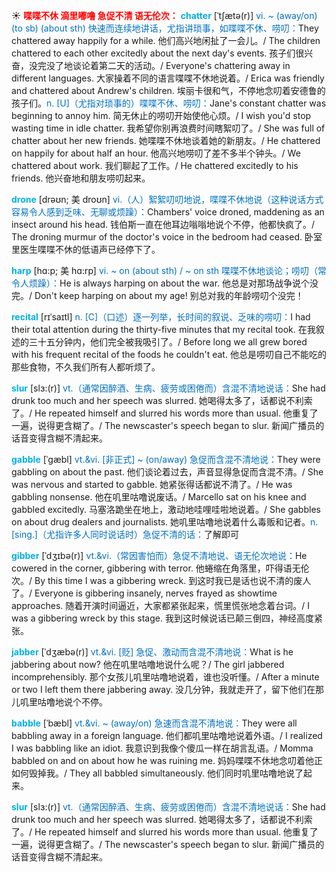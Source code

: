 ☀ <font color="red">**喋喋不休 滴里嘟噜 急促不清 语无伦次：**</font>
<font color="sky blue">**chatter**</font> [ˈtʃætə(r)]
<font color="#0070c0">vi. ~ (away/on) (to sb) (about sth) 快速而连续地讲话，尤指讲琐事，如喋喋不休、唠叨：</font>They chattered away happily for a while. 他们高兴地闲扯了一会儿。/ The children chattered to each other excitedly about the next day's events. 孩子们很兴奋，没完没了地谈论着第二天的活动。/ Everyone's chattering away in different languages. 大家操着不同的语言喋喋不休地说着。/ Erica was friendly and chattered about Andrew's children. 埃丽卡很和气，不停地念叨着安德鲁的孩子们。<font color="#0070c0">n. [U]（尤指对琐事的）喋喋不休、唠叨：</font>Jane's constant chatter was beginning to annoy him. 简无休止的唠叨开始使他心烦。/ I wish you'd stop wasting time in idle chatter. 我希望你别再浪费时间瞎絮叨了。/ She was full of chatter about her new friends. 她喋喋不休地谈着她的新朋友。/ He chattered on happily for about half an hour. 他高兴地唠叨了差不多半个钟头。/ We chattered about work. 我们聊起了工作。/ He chattered excitedly to his friends. 他兴奋地和朋友唠叨起来。
                      
<font color="sky blue">**drone**</font> [drəʊn; 美 droʊn]
<font color="#0070c0">vi.（人）絮絮叨叨地说，喋喋不休地说（这种说话方式容易令人感到乏味、无聊或烦躁）：</font>Chambers' voice droned, maddening as an insect around his head. 钱伯斯一直在他耳边嗡嗡地说个不停，他都快疯了。/ The droning murmur of the doctor's voice in the bedroom had ceased. 卧室里医生喋喋不休的低语声已经停下了。
          
<font color="sky blue">**harp**</font> [hɑ:p; 美 hɑ:rp]
<font color="#0070c0">vi. ~ on (about sth) / ~ on sth 喋喋不休地谈论；唠叨（常令人烦躁）：</font>He is always harping on about the war. 他总是对那场战争说个没完。/ Don't keep harping on about my age! 别总对我的年龄唠叨个没完！

<font color="sky blue">**recital**</font> [rɪˈsaɪtl]
<font color="#0070c0">n. [C]（口述）逐一列举，长时间的叙说、乏味的唠叨：</font>I had their total attention during the thirty-five minutes that my recital took. 在我叙述的三十五分钟内，他们完全被我吸引了。/ Before long we all grew bored with his frequent recital of the foods he couldn't eat. 他总是唠叨自己不能吃的那些食物，不久我们所有人都听烦了。

<font color="sky blue">**slur**</font> [slɜ:(r)]
<font color="#0070c0">vt.（通常因醉酒、生病、疲劳或困倦而）含混不清地说话：</font>She had drunk too much and her speech was slurred. 她喝得太多了，话都说不利索了。/ He repeated himself and slurred his words more than usual. 他重复了一遍，说得更含糊了。/ The newscaster's speech began to slur. 新闻广播员的话音变得含糊不清起来。

<font color="sky blue">**gabble**</font> [ˈgæbl]
<font color="#0070c0">vt.&vi. [非正式] ~ (on/away) 急促而含混不清地说：</font>They were gabbling on about the past. 他们谈论着过去，声音显得急促而含混不清。/ She was nervous and started to gabble. 她紧张得话都说不清了。/ He was gabbling nonsense. 他在叽里咕噜说废话。/ Marcello sat on his knee and gabbled excitedly. 马塞洛跪坐在地上，激动地哇哩哇啦地说着。/ She gabbles on about drug dealers and journalists. 她叽里咕噜地说着什么毒贩和记者。<font color="#0070c0">n. [sing.]（尤指许多人同时说话时）急促不清的话：</font>了解即可

<font color="sky blue">**gibber**</font> [ˈdʒɪbə(r)]
<font color="#0070c0">vt.&vi.（常因害怕而）急促不清地说、语无伦次地说：</font>He cowered in the corner, gibbering with terror. 他蜷缩在角落里，吓得语无伦次。/ By this time I was a gibbering wreck. 到这时我已是话也说不清的废人了。/ Everyone is gibbering insanely, nerves frayed as showtime approaches. 随着开演时间逼近，大家都紧张起来，慌里慌张地念着台词。/ I was a gibbering wreck by this stage. 我到这时候说话已颠三倒四，神经高度紧张。

<font color="sky blue">**jabber**</font> [ˈdʒæbə(r)]
<font color="#0070c0">vt.&vi. [贬] 急促、激动而含混不清地说：</font>What is he jabbering about now? 他在叽里咕噜地说什么呢？/ The girl jabbered incomprehensibly. 那个女孩儿叽里咕噜地说着，谁也没听懂。/ After a minute or two I left them there jabbering away. 没几分钟，我就走开了，留下他们在那儿叽里咕噜地说个不停。
           
<font color="sky blue">**babble**</font> [ˈbæbl]
<font color="#0070c0">vt.&vi. ~ (away/on) 急速而含混不清地说：</font>They were all babbling away in a foreign language. 他们都叽里咕噜地说着外语。/ I realized I was babbling like an idiot. 我意识到我像个傻瓜一样在胡言乱语。/ Momma babbled on and on about how he was ruining me. 妈妈喋喋不休地念叨着他正如何毁掉我。/ They all babbled simultaneously. 他们同时叽里咕噜地说了起来。
           
<font color="sky blue">**slur**</font> [slɜ:(r)]
<font color="#0070c0">vt.（通常因醉酒、生病、疲劳或困倦而）含混不清地说话：</font>She had drunk too much and her speech was slurred. 她喝得太多了，话都说不利索了。/ He repeated himself and slurred his words more than usual. 他重复了一遍，说得更含糊了。/ The newscaster's speech began to slur. 新闻广播员的话音变得含糊不清起来。

